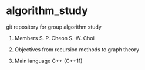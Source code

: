 # algorithm_study
git repository for group algorithm study

1. Members
S. P. Cheon
S.-W. Choi

2. Objectives
from recursion methods
to graph theory

3. Main language
C++ (C++11)


